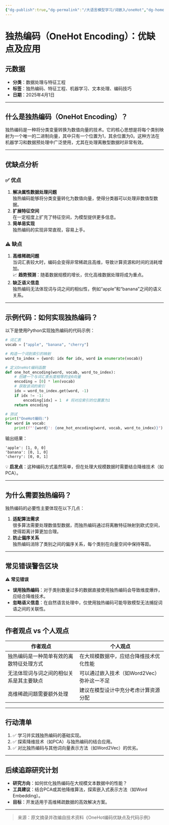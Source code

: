 ```yaml
---
{"dg-publish":true,"dg-permalink":"/大语言模型学习/词嵌入/oneHot","dg-home":false,"dg-description":"在此输入笔记的描述","dg-hide":false,"dg-hide-title":false,"dg-show-backlinks":true,"dg-show-local-graph":true,"dg-show-inline-title":true,"dg-pinned":false,"dg-passphrase":"在此输入访问密码","dg-enable-mathjax":false,"dg-enable-mermaid":false,"dg-enable-uml":false,"dg-note-icon":0,"dg-enable-dataview":false,"tags":["NLP"],"permalink":"/大语言模型学习/词嵌入/oneHot/","dgShowBacklinks":true,"dgShowLocalGraph":true,"dgShowInlineTitle":true,"dgPassFrontmatter":true,"noteIcon":0,"created":"2025-04-02T21:42:58.035+08:00","updated":"2025-04-12T12:52:50.387+08:00"}
---
```




# 独热编码（OneHot Encoding）：优缺点及应用

## 元数据
- **分类**：数据处理与特征工程
- **标签**：独热编码、特征工程、机器学习、文本处理、编码技巧
- **日期**：2025年4月1日  

---


## 什么是独热编码（OneHot Encoding）？
独热编码是一种将分类变量转换为数值向量的技术。它的核心思想是将每个类别映射为一个唯一的二进制向量，其中只有一个位置为1，其余位置为0。这种方法在机器学习和数据预处理中广泛使用，尤其在处理离散型数据时非常有效。

---


## 优缺点分析

### ✅ 优点
1. **解决属性数据处理问题**  
   独热编码能够将分类变量转化为数值向量，使得分类器可以处理非数值型数据。
2. **扩展特征空间**  
   在一定程度上扩充了特征空间，为模型提供更多信息。
3. **简单易实现**  
   独热编码的实现非常直观，容易上手。


### ⚠️ 缺点
1. **高维稀疏问题**  
   当词汇表较大时，编码会变得非常稀疏且高维，导致计算资源和时间的消耗增加。  
   📈 **趋势预测**：随着数据规模的增长，优化高维数据处理将成为重点。
2. **缺乏语义信息**  
   独热编码无法体现词与词之间的相似性，例如“apple”和“banana”之间的语义关系。

---


## 示例代码：如何实现独热编码？
以下是使用Python实现独热编码的代码示例：

```python
# 词汇表
vocab = ["apple", "banana", "cherry"]

# 构造一个词到索引的映射
word_to_index = {word: idx for idx, word in enumerate(vocab)}

# 定义OneHot编码函数
def one_hot_encoding(word, vocab, word_to_index):
    # 创建一个与词汇表长度相等的全0向量
    encoding = [0] * len(vocab)
    # 获取该词的索引
    idx = word_to_index.get(word, -1)
    if idx != -1:
        encoding[idx] = 1  # 将对应索引的位置置为1
    return encoding

# 测试
print("OneHot编码:")
for word in vocab:
    print(f"'{word}': {one_hot_encoding(word, vocab, word_to_index)}")
```

输出结果：

```
'apple': [1, 0, 0]
'banana': [0, 1, 0]
'cherry': [0, 0, 1]
```

💡 **启发点**：这种编码方式虽然简单，但在处理大规模数据时需要结合降维技术（如PCA）。

---


## 为什么需要独热编码？
独热编码的必要性主要体现在以下几点：
1. **适配算法需求**  
   很多算法需要处理数值型数据，而独热编码通过将离散特征映射到欧式空间，使得距离计算更加合理。
2. **防止偏序关系**  
   独热编码消除了类别之间的偏序关系，每个类别在向量空间中保持等距。

---


## 常见错误警告区块
⚠️ **常见错误**
- **误用独热编码**：对于类别数量过多的数据直接使用独热编码会导致维度爆炸，应结合降维技术。
- **忽略语义信息**：在自然语言处理中，仅使用独热编码可能导致模型无法捕捉词语之间的关联性。

---


## 作者观点 vs 个人观点
| **作者观点**                                    | **个人观点**                                     |
|------------------------------------------------|------------------------------------------------|
| 独热编码是一种简单有效的离散特征处理方式       | 在大规模数据中，应结合降维技术优化性能          |
| 无法体现词与词之间的相似关系是其主要缺点       | 可以通过嵌入技术（如Word2Vec）弥补这一不足      |
| 高维稀疏问题需要额外处理                       | 建议在模型设计中充分考虑计算资源分配            |

---


## 行动清单
1. ✅ 学习并实践独热编码的基础实现。
2. ✅ 探索降维技术（如PCA）与独热编码的结合应用。
3. ✅ 对比独热编码与其他词向量表示方法（如Word2Vec）的优劣。

---


## 后续追踪研究计划
- **研究方向**：如何优化独热编码在大规模文本数据中的性能？
- **工具建议**：结合PCA或其他降维算法，探索嵌入式表示方法（如Word Embedding）。
- **目标**：开发适用于高维稀疏数据的高效解决方案。

---

> 来源：原文摘录并改编自技术资料《OneHot编码优缺点及代码示例》
